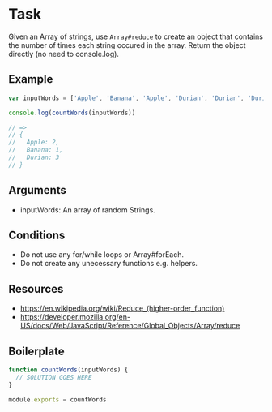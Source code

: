 # Task

Given an Array of strings, use `Array#reduce` to create an object that
contains the number of times each string occured in the array. Return the
object directly (no need to console.log).

## Example

```js
var inputWords = ['Apple', 'Banana', 'Apple', 'Durian', 'Durian', 'Durian']

console.log(countWords(inputWords))

// =>
// {
//   Apple: 2,
//   Banana: 1,
//   Durian: 3
// }
```

## Arguments

* inputWords: An array of random Strings.

## Conditions

* Do not use any for/while loops or Array#forEach.
* Do not create any unecessary functions e.g. helpers.

## Resources

* https://en.wikipedia.org/wiki/Reduce_(higher-order_function)
* https://developer.mozilla.org/en-US/docs/Web/JavaScript/Reference/Global_Objects/Array/reduce

## Boilerplate

```js
function countWords(inputWords) {
  // SOLUTION GOES HERE
}

module.exports = countWords
```
